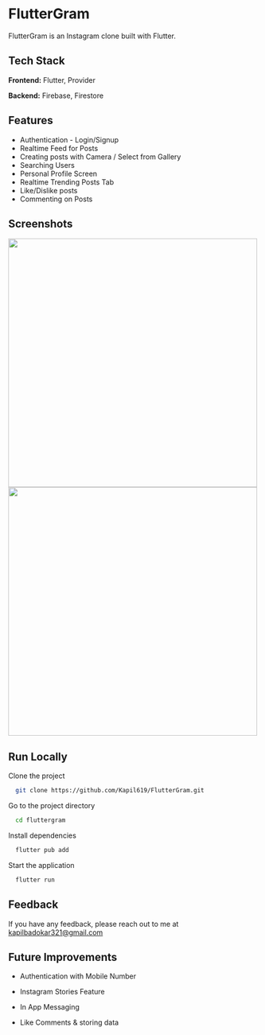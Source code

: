 
# FlutterGram 

FlutterGram is an Instagram clone built with Flutter.



## Tech Stack

**Frontend:** Flutter, Provider

**Backend:** Firebase, Firestore 


## Features

- Authentication - Login/Signup
- Realtime Feed for Posts
- Creating posts with Camera / Select from Gallery
- Searching Users 
- Personal Profile Screen
- Realtime Trending Posts Tab
- Like/Dislike posts 
- Commenting on Posts


## Screenshots
<img src="https://github.com/Kapil619/FlutterGram/assets/84692375/7a5ef5a1-91e8-4029-894e-884ef1eeeb7d" with='500' height='500'>
<img src="https://github.com/Kapil619/FlutterGram/assets/84692375/0e103c47-3734-4549-a51f-001f2a4110b4" with='500' height='500'>





## Run Locally

Clone the project

```bash
  git clone https://github.com/Kapil619/FlutterGram.git
```

Go to the project directory

```bash
  cd fluttergram
```

Install dependencies

```bash
  flutter pub add
```

Start the application

```bash
  flutter run
```


## Feedback

If you have any feedback, please reach out to me at kapilbadokar321@gmail.com


## Future Improvements

- Authentication with Mobile Number 

- Instagram Stories Feature

- In App Messaging

- Like Comments & storing data
